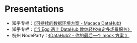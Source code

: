 # Presentations

- 知乎专栏：[《可持续的数据环境方案 - Macaca DataHub》](https://zhuanlan.zhihu.com/p/37426003)
- 知乎专栏：[《当 Egg 遇上 DataHub 教你轻松搞定多场景服务》](https://zhuanlan.zhihu.com/p/37424566)
- 杭州 NodeParty：[《DataHub2 - 你的最后一个 mock 方案 》](https://cnodejs.org/topic/5b911f1837b3005a0b0e6c16)
